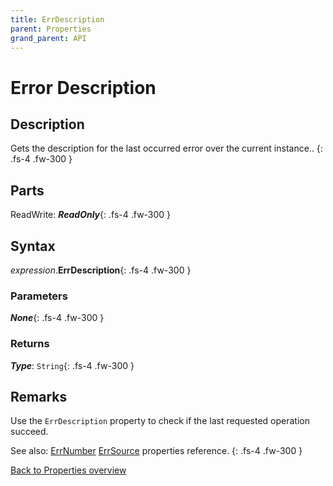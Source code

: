 ```yaml
---
title: ErrDescription
parent: Properties
grand_parent: API
---
```


# Error Description

## Description
Gets the description for the last occurred error over the current instance..
{: .fs-4 .fw-300 }

## Parts
ReadWrite: **_ReadOnly_**{: .fs-4 .fw-300 }

## Syntax
*expression*.**ErrDescription**{: .fs-4 .fw-300 }

### Parameters

**_None_**{: .fs-4 .fw-300 }

### Returns

**_Type_**: `String`{: .fs-4 .fw-300 }

## Remarks
Use the `ErrDescription` property to check if the last requested operation succeed.

See also: 
[ErrNumber](https://ws-garcia.github.io/VBA-CSV-interface/api/properties/errors/errnumber.html)
[ErrSource](https://ws-garcia.github.io/VBA-CSV-interface/api/properties/errors/errsource.html) properties reference.
{: .fs-4 .fw-300 }

[Back to Properties overview](https://ws-garcia.github.io/VBA-CSV-interface/api/properties/)